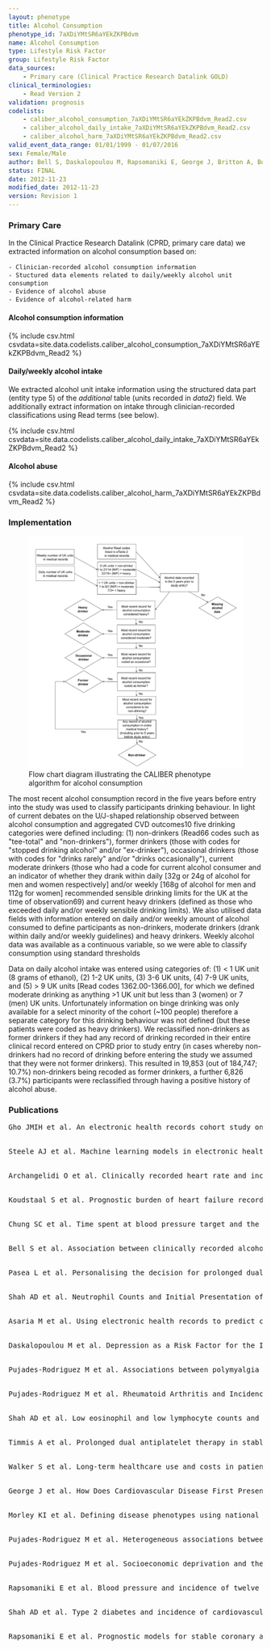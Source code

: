 ```yaml
---
layout: phenotype
title: Alcohol Consumption
phenotype_id: 7aXDiYMtSR6aYEkZKPBdvm
name: Alcohol Consumption
type: Lifestyle Risk Factor
group: Lifestyle Risk Factor
data_sources:
    - Primary care (Clinical Practice Research Datalink GOLD)
clinical_terminologies:
    - Read Version 2
validation: prognosis
codelists:
    - caliber_alcohol_consumption_7aXDiYMtSR6aYEkZKPBdvm_Read2.csv
    - caliber_alcohol_daily_intake_7aXDiYMtSR6aYEkZKPBdvm_Read2.csv
    - caliber_alcohol_harm_7aXDiYMtSR6aYEkZKPBdvm_Read2.csv
valid_event_data_range: 01/01/1999 - 01/07/2016
sex: Female/Male
author: Bell S, Daskalopoulou M, Rapsomaniki E, George J, Britton A, Bobak M, Casas JP, Dale CE, Denaxas S, Shah AD, Hemingway H
status: FINAL
date: 2012-11-23
modified_date: 2012-11-23
version: Revision 1
---
```


### Primary Care

In the Clinical Practice Research Datalink (CPRD, primary care data) we extracted information on alcohol consumption based on:

    - Clinician-recorded alcohol consumption information
    - Stuctured data elements related to daily/weekly alcohol unit consumption
    - Evidence of alcohol abuse
    - Evidence of alcohol-related harm

#### Alcohol consumption information

{% include csv.html csvdata=site.data.codelists.caliber_alcohol_consumption_7aXDiYMtSR6aYEkZKPBdvm_Read2 %}

####  Daily/weekly alcohol intake

We extracted alcohol unit intake information using the structured data part (entity type 5) of the <i>additional</i> table (units recorded in <i>data2</i>) field. We additionally extract information on intake through clinician-recorded classifications using Read terms (see below). 


{% include csv.html csvdata=site.data.codelists.caliber_alcohol_daily_intake_7aXDiYMtSR6aYEkZKPBdvm_Read2 %}

####  Alcohol abuse

{% include csv.html csvdata=site.data.codelists.caliber_alcohol_harm_7aXDiYMtSR6aYEkZKPBdvm_Read2 %}

### Implementation

<figure>
        <img src="/assets/img/alcohol_flowchart.png" alt="CALIBER Alcohol consumption Phenotype flowchart" 
            class="center">
        <figcaption>Flow chart diagram illustrating the CALIBER phenotype algorithm for alcohol consumption </figcaption>
    </figure>


The most recent alcohol consumption record in the
five years before entry into the study was used to classify participants drinking behaviour. In light of
current debates on the U/J-shaped relationship observed between alcohol consumption and aggregated
CVD outcomes10 five drinking categories were defined including: (1) non-drinkers (Read66 codes such
as "tee-total" and "non-drinkers"), former drinkers (those with codes for "stopped drinking alcohol"
and/or "ex-drinker"), occasional drinkers (those with codes for "drinks rarely" and/or "drinks
occasionally"), current moderate drinkers (those who had a code for current alcohol consumer and an
indicator of whether they drank within daily [32g or 24g of alcohol for men and women respectively]
and/or weekly [168g of alcohol for men and 112g for women] recommended sensible drinking limits
for the UK at the time of observation69) and current heavy drinkers (defined as those who exceeded
daily and/or weekly sensible drinking limits). We also utilised data fields with information entered on
daily and/or weekly amount of alcohol consumed to define participants as non-drinkers, moderate
drinkers (drank within daily and/or weekly guidelines) and heavy drinkers. Weekly alcohol data was
available as a continuous variable, so we were able to classify consumption using standard thresholds

Data on daily alcohol intake was entered using categories of: (1) < 1
UK unit (8 grams of ethanol), (2) 1-2 UK units, (3) 3-6 UK units, (4) 7-9 UK units, and (5) > 9 UK
units [Read codes 1362.00-1366.00], for which we defined moderate drinking as anything >1 UK
unit but less than 3 (women) or 7 (men) UK units. Unfortunately information on binge drinking was
only available for a select minority of the cohort (~100 people) therefore a separate category for this
drinking behaviour was not defined (but these patients were coded as heavy drinkers). We reclassified
non-drinkers as former drinkers if they had any record of drinking recorded in their entire clinical
record entered on CPRD prior to study entry (in cases whereby non-drinkers had no record of
drinking before entering the study we assumed that they were not former drinkers). This resulted in
19,853 (out of 184,747; 10.7%) non-drinkers being recoded as former drinkers, a further 6,826 (3.7%)
participants were reclassified through having a positive history of alcohol abuse. 

### Publications

<pre>
Gho JMIH et al. An electronic health records cohort study on heart failure following myocardial infarction in England: incidence and predictors. BMJ Open. 2018 Mar 3;8(3):e018331. doi: 10.1136/bmjopen-2017-018331. PMID: <a href='https://www.ncbi.nlm.nih.gov/pubmed/29502083'>29502083</a>


Steele AJ et al. Machine learning models in electronic health records can outperform conventional survival models for predicting patient mortality in coronary artery disease. PLoS One. 2018 Aug 31;13(8):e0202344. doi: 10.1371/journal.pone.0202344. eCollection 2018. PMID: <a href='https://www.ncbi.nlm.nih.gov/pubmed/30169498'>30169498</a>


Archangelidi O et al. Clinically recorded heart rate and incidence of 12 coronary, cardiac, cerebrovascular and peripheral arterial diseases in 233,970 men and women: A linked electronic health record study. Eur J Prev Cardiol. 2018 Sep;25(14):1485-1495. doi: 10.1177/2047487318785228. Epub 2018 Jul 2. PMID: <a href='https://www.ncbi.nlm.nih.gov/pubmed/29966429'>29966429</a>


Koudstaal S et al. Prognostic burden of heart failure recorded in primary care, acute hospital admissions, or both: a population-based linked electronic health record cohort study in 2.1 million people. Eur J Heart Fail. 2017 Sep;19(9):1119-1127. doi: 10.1002/ejhf.709. Epub 2016 Dec 23. PMID: <a href='https://www.ncbi.nlm.nih.gov/pubmed/28008698'>28008698</a>


Chung SC et al. Time spent at blood pressure target and the risk of death and cardiovascular diseases. PLoS One. 2018 Sep 5;13(9):e0202359. doi: 10.1371/journal.pone.0202359. eCollection 2018. PMID: <a href='https://www.ncbi.nlm.nih.gov/pubmed/30183734'>30183734</a>


Bell S et al. Association between clinically recorded alcohol consumption and initial presentation of 12 cardiovascular diseases: population based cohort study using linked health records. BMJ. 2017 Mar 22;356:j909. PMID: <a href='https://www.ncbi.nlm.nih.gov/pubmed/28331015'>28331015</a>


Pasea L et al. Personalising the decision for prolonged dual antiplatelet therapy: development, validation and potential impact of prognostic models for cardiovascular events and bleeding in myocardial infarction survivors. Eur Heart J. 2017 Apr 7;38(14):1048-1055. doi: 10.1093/eurheartj/ehw683. PMID: <a href='https://www.ncbi.nlm.nih.gov/pubmed/28329300'>28329300</a>


Shah AD et al. Neutrophil Counts and Initial Presentation of 12 Cardiovascular Diseases: A CALIBER Cohort Study. J Am Coll Cardiol. 2017 Mar 7;69(9):1160-1169. doi: 10.1016/j.jacc.2016.12.022. PMID: <a href='https://www.ncbi.nlm.nih.gov/pubmed/28254179'>28254179</a>


Asaria M et al. Using electronic health records to predict costs and outcomes in stable coronary artery disease. Heart. 2016 May 15;102(10):755-62. doi: 10.1136/heartjnl-2015-308850. Epub 2016 Feb 10. PMID: <a href='https://www.ncbi.nlm.nih.gov/pubmed/26864674'>26864674</a>


Daskalopoulou M et al. Depression as a Risk Factor for the Initial Presentation of Twelve Cardiac, Cerebrovascular, and Peripheral Arterial Diseases: Data Linkage Study of 1.9 Million Women and Men. PLoS One. 2016 Apr 22;11(4):e0153838. doi: 10.1371/journal.pone.0153838. eCollection 2016. PMID: <a href='https://www.ncbi.nlm.nih.gov/pubmed/27105076'>27105076</a>


Pujades-Rodriguez M et al. Associations between polymyalgia rheumatica and giant cell arteritis and 12 cardiovascular diseases. Heart. 2016 Mar;102(5):383-9. doi: 10.1136/heartjnl-2015-308514. Epub 2016 Jan 19. PMID: <a href='https://www.ncbi.nlm.nih.gov/pubmed/26786818'>26786818</a>


Pujades-Rodriguez M et al. Rheumatoid Arthritis and Incidence of Twelve Initial Presentations of Cardiovascular Disease: A Population Record-Linkage Cohort Study in England. PLoS One. 2016 Mar 15;11(3):e0151245. doi: 10.1371/journal.pone.0151245. eCollection 2016. PMID: <a href='https://www.ncbi.nlm.nih.gov/pubmed/26978266'>26978266</a>


Shah AD et al. Low eosinophil and low lymphocyte counts and the incidence of 12 cardiovascular diseases: a CALIBER cohort study. Open Heart. 2016 Sep 5;3(2):e000477. doi: 10.1136/openhrt-2016-000477. eCollection 2016. PMID: <a href='https://www.ncbi.nlm.nih.gov/pubmed/27621833'>27621833</a>


Timmis A et al. Prolonged dual antiplatelet therapy in stable coronary disease: comparative observational study of benefits and harms in unselected versus trial populations. BMJ. 2016 Jun 22;353:i3163. PMID: <a href='https://www.ncbi.nlm.nih.gov/pubmed/27334486'>27334486</a>


Walker S et al. Long-term healthcare use and costs in patients with stable coronary artery disease: a population-based cohort using linked health records (CALIBER). Eur Heart J Qual Care Clin Outcomes. 2016 Jan 20;2(2):125-140. doi: 10.1093/ehjqcco/qcw003. PMID: <a href='https://www.ncbi.nlm.nih.gov/pubmed/27042338'>27042338</a>


George J et al. How Does Cardiovascular Disease First Present in Women and Men? Incidence of 12 Cardiovascular Diseases in a Contemporary Cohort of 1,937,360 People. Circulation. 2015 Oct 6;132(14):1320-8. doi: 10.1161/CIRCULATIONAHA.114.013797. Epub 2015 Sep 1. PMID: <a href='https://www.ncbi.nlm.nih.gov/pubmed/26330414'>26330414</a>


Morley KI et al. Defining disease phenotypes using national linked electronic health records: a case study of atrial fibrillation. PLoS One. 2014 Nov 4;9(11):e110900. doi: 10.1371/journal.pone.0110900. eCollection 2014. PMID: <a href='https://www.ncbi.nlm.nih.gov/pubmed/25369203'>25369203</a>


Pujades-Rodriguez M et al. Heterogeneous associations between smoking and a wide range of initial presentations of cardiovascular disease in 1937360 people in England: lifetime risks and implications for risk prediction. Int J Epidemiol. 2015 Feb;44(1):129-41. doi: 10.1093/ije/dyu218. Epub 2014 Nov 20. PMID: <a href='https://www.ncbi.nlm.nih.gov/pubmed/25416721'>25416721</a>


Pujades-Rodriguez M et al. Socioeconomic deprivation and the incidence of 12 cardiovascular diseases in 1.9 million women and men: implications for risk prediction and prevention. PLoS One. 2014 Aug 21;9(8):e104671. doi: 10.1371/journal.pone.0104671. eCollection 2014. PMID: <a href='https://www.ncbi.nlm.nih.gov/pubmed/25144739'>25144739</a>


Rapsomaniki E et al. Blood pressure and incidence of twelve cardiovascular diseases: lifetime risks, healthy life-years lost, and age-specific associations in 1.25 million people. Lancet. 2014 May 31;383(9932):1899-911. doi: 10.1016/S0140-6736(14)60685-1. PMID: <a href='https://www.ncbi.nlm.nih.gov/pubmed/24881994'>24881994</a>


Shah AD et al. Type 2 diabetes and incidence of cardiovascular diseases: a cohort study in 1.9 million people. Lancet Diabetes Endocrinol. 2015 Feb;3(2):105-13. doi: 10.1016/S2213-8587(14)70219-0. Epub 2014 Nov 11. PMID: <a href='https://www.ncbi.nlm.nih.gov/pubmed/25466521'>25466521</a>


Rapsomaniki E et al. Prognostic models for stable coronary artery disease based on electronic health record cohort of 102 023 patients. Eur Heart J. 2014 Apr;35(13):844-52. doi: 10.1093/eurheartj/eht533. Epub 2013 Dec 17. PMID: <a href='https://www.ncbi.nlm.nih.gov/pubmed/24353280'>24353280</a>
        
</pre>

